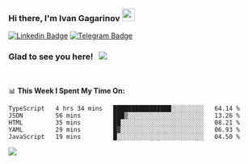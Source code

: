 ### Hi there, I'm Ivan Gagarinov <img src="https://media.giphy.com/media/hvRJCLFzcasrR4ia7z/giphy.gif" width="25px">

[![Linkedin Badge](https://img.shields.io/badge/-LinkedIn-0e76a8?style=flat-square&logo=Linkedin&logoColor=white)](https://linkedin.com/in/ivan-gagarinov-142ba3141/)
[![Telegram Badge](https://img.shields.io/badge/-Telegram-0088cc?style=flat-square&logo=Telegram&logoColor=white)](https://t.me/igagarinov)

### Glad to see you here! &nbsp; ![](https://visitor-badge.glitch.me/badge?page_id=dzencot.dzencot)

</br>

📊 **This Week I Spent My Time On:**
<!--START_SECTION:waka-->
```text
TypeScript   4 hrs 34 mins   ████████████████░░░░░░░░░   64.14 % 
JSON         56 mins         ███▒░░░░░░░░░░░░░░░░░░░░░   13.26 % 
HTML         35 mins         ██░░░░░░░░░░░░░░░░░░░░░░░   08.21 % 
YAML         29 mins         █▓░░░░░░░░░░░░░░░░░░░░░░░   06.93 % 
JavaScript   19 mins         █░░░░░░░░░░░░░░░░░░░░░░░░   04.50 % 
```
<!--END_SECTION:waka-->

[![](https://github-readme-stats.vercel.app/api?username=dzencot&theme=gruvbox)](https://github.com/dzencot)
